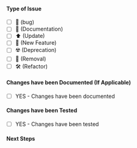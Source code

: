 <!-- markdownlint-disable MD041 -->

<!--
SUMMARY OF THE CHANGES BEING MADE
Be sure to include any referenced issues and discussions.
-->

#### Type of Issue

- [ ] :bug: (bug)
- [ ] :book: (Documentation)
- [ ] :arrow_up: (Update)
- [ ] :dizzy: (New Feature)
- [ ] :radioactive: (Deprecation)
- [ ] :no_entry_sign: (Removal)
- [ ] :hammer_and_wrench: (Refactor)

#### Changes have been Documented (If Applicable)

- [ ] YES - Changes have been documented

#### Changes have been Tested

- [ ] YES - Changes have been tested

#### Next Steps

<!--ANY FURTHER STEPS TO BE TAKEN-->
